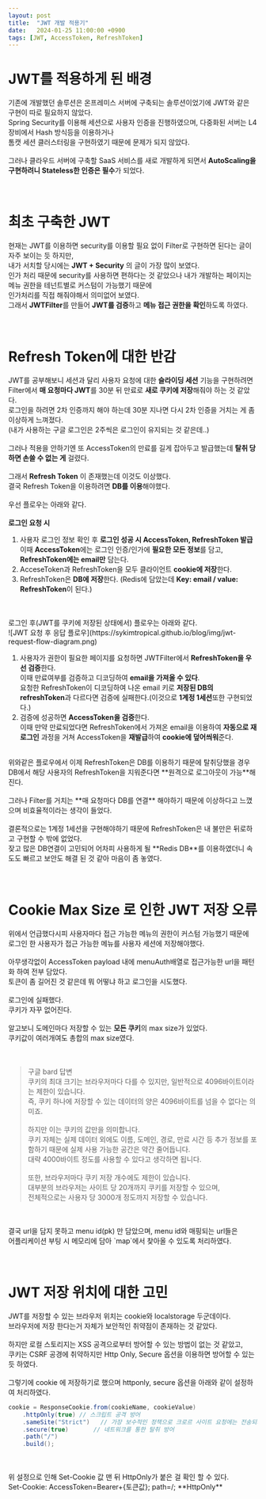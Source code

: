```yaml
---
layout: post
title:  "JWT 개발 적용기"
date:   2024-01-25 11:00:00 +0900
tags: [JWT, AccessToken, RefreshToken]
---
```


# JWT를 적용하게 된 배경
기존에 개발했던 솔루션은 온프레미스 서버에 구축되는 솔루션이었기에 JWT와 같은 구현이 따로 필요하지 않았다.<br>
Spring Security를 이용해 세션으로 사용자 인증을 진행하였으며, 다중화된 서버는 L4장비에서 Hash 방식등을 이용하거나<br>
톰캣 세션 클러스터링을 구현하였기 때문에 문제가 되지 않았다.<br>
<br>
그러나 클라우드 서버에 구축할 SaaS 서비스를 새로 개발하게 되면서 **AutoScaling을 구현하려니 Stateless한 인증은 필수**가 되었다.<br>
<br>
<br>

# 최초 구축한 JWT
현재는 JWT를 이용하면 security를 이용할 필요 없이 Filter로 구현하면 된다는 글이 자주 보이는 듯 하지만,<br>
내가 서치할 당시에는 **JWT + Security** 의 글이 가장 많이 보였다.<br>
인가 처리 때문에 security를 사용하면 편하다는 것 같았으나 내가 개발하는 페이지는 메뉴 권한을 테넌트별로 커스텀이 가능했기 때문에<br>
인가처리를 직접 해줘야해서 의미없어 보였다.<br>
그래서 **JWTFilter**를 만들어 **JWT를 검증**하고 **메뉴 접근 권한을 확인**하도록  하였다.<br>
<br>
<br>

# Refresh Token에 대한 반감
JWT를 공부해보니 세션과 달리 사용자 요청에 대한 **슬라이딩 세션** 기능을 구현하려면<br>
Filter에서 **매 요청마다 JWT**를 30분 뒤 만료로 **새로 쿠키에 저장**해줘야 하는 것 같았다.<br>
로그인을 하려면 2차 인증까지 해야 하는데 30분 지나면 다시 2차 인증을 거치는 게 좀 이상하게 느껴졌다.<br>
(내가 사용하는 구글 로그인은 2주씩은 로그인이 유지되는 것 같은데..)<br>
<br>
그러나 적용을 안하기엔 또 AccessToken의 만료를 길게 잡아두고 발급했는데 **탈취 당하면 손쓸 수 없는 게** 걸렸다.<br>
<br>
그래서 **Refresh Token** 이 존재했는데 이것도 이상했다.<br>
결국 Refresh Token을 이용하려면 **DB를 이용**해야했다.<br>
<br>
우선 플로우는 아래와 같다.<br>
<br>
**로그인 요청 시**
1. 사용자 로그인 정보 확인 후 **로그인 성공 시 AccessToken, RefreshToken 발급** <br>이때 **AccessToken**에는 로그인 인증/인가에 **필요한 모든 정보**를 담고, **RefreshToken에는 email만** 담는다.
2. AcceseToken과 RefreshToken을 모두 클라이언트 **cookie에 저장**한다.
3. RefreshToken은 **DB에 저장**한다. (Redis에 담았는데 **Key: email / value: RefreshToken**이 된다.)

<br>
<br>
로그인 후(JWT를 쿠키에 저장된 상태에서) 플로우는 아래와 같다.<br>
![JWT 요청 후 응답 플로우](https://sykimtropical.github.io/blog/img/jwt-request-flow-diagram.png)

<br>

1. 사용자가 권한이 필요한 페이지를 요청하면 JWTFilter에서 **RefreshToken을 우선 검증**한다.<br>이때 만료여부를 검증하고 디코딩하여 **email을 가져올 수 있다**.<br>요청한 RefreshToken이 디코딩하여 나온 email 키로 **저장된 DB의 refreshToken**과 다르다면 검증에 실패한다.(이것으로 **1계정 1세션**또한 구현되었다.)
2. 검증에 성공하면 **AccessToken을 검증**한다.<br>이때 만약 만료되었다면 RefreshToken에서 가져온 email을 이용하여 **자동으로 재로그인** 과정을 거쳐 AccessToken을 **재발급**하여 **cookie에 덮어씌워**준다.

<br>
위와같은 플로우에서 이제 RefreshToken은 DB를 이용하기 때문에 탈취당했을 경우<br>
DB에서 해당 사용자의 RefreshToken을 지워준다면 **원격으로 로그아웃이 가능**해진다.<br>
<br>
그러나 Filter를 거치는 **매 요청마다 DB를 연결** 해야하기 때문에 이상하다고 느꼈으며 비효율적이라는 생각이 들었다.<br>
<br>
결론적으로는 1계정 1세션을 구현해야하기 때문에 RefreshToken은 내 불만은 뒤로하고 구현할 수 밖에 없었다.<br>
잦고 많은 DB연결이 고민되어 어차피 사용하게 될 **Redis DB**를 이용하였더니 속도도 빠르고 보안도 해결 된 것 같아 마음이 좀 놓였다.<br>
<br>
<br>

# Cookie Max Size 로 인한 JWT 저장 오류
위에서 언급했다시피 사용자마다 접근 가능한 메뉴의 권한이 커스텀 가능했기 때문에<br>
로그인 한 사용자가 접근 가능한 메뉴를 사용자 세션에 저장해야했다.<br>
<br>
아무생각없이 AccessToken payload 내에 menuAuth배열로 접근가능한 url을 패턴화 하여 전부 담았다.<br>
토큰이 좀 길어진 것 같은데 뭐 어떻냐 하고 로그인을 시도했다.<br>
<br>
로그인에 실패했다.<br>
쿠키가 자꾸 없어진다.<br>
<br>
알고보니 도메인마다 저장할 수 있는 **모든 쿠키**의 max size가 있었다.<br>
쿠키값이 여러개여도 총합의 max size였다.<br>
<br>
<br>
>구글 bard 답변<br>
>	쿠키의 최대 크기는 브라우저마다 다를 수 있지만, 일반적으로 4096바이트이라는 제한이 있습니다.<br>
>	즉, 쿠키 하나에 저장할 수 있는 데이터의 양은 4096바이트를 넘을 수 없다는 의미죠.<br>
>	<br>하지만 이는 쿠키의 값만을 의미합니다.<br>
>	쿠키 자체는 실제 데이터 외에도 이름, 도메인, 경로, 만료 시간 등 추가 정보를 포함하기 때문에 실제 사용 가능한 공간은 약간 줄어듭니다.<br>
>	대략 4000바이트 정도를 사용할 수 있다고 생각하면 됩니다.<br>
>	<br>또한, 브라우저마다 쿠키 저장 개수에도 제한이 있습니다.<br>
>	대부분의 브라우저는 사이트 당 20개까지 쿠키를 저장할 수 있으며,<br>
>	전체적으로는 사용자 당 3000개 정도까지 저장할 수 있습니다.<br>

<br>
<br>
결국 url을 담지 못하고 menu id(pk) 만 담았으며, menu id와 매핑되는 url들은<br>
어플리케이션 부팅 시 메모리에 담아 `map`에서 찾아올 수 있도록 처리하였다.<br>
<br>
<br>

# JWT 저장 위치에 대한 고민
JWT를 저장할 수 있는 브라우저 위치는 cookie와 localstorage 두군데이다.<br>
브라우저에 저장 한다는거 자체가 보안적인 취약점이 존재하는 것 같았다.<br>
<br>
하지만 로컬 스토리지는 XSS 공격으로부터 방어할 수 있는 방법이 없는 것 같았고,<br>
쿠키는 CSRF 공경에 취약하지만 Http Only, Secure 옵션을 이용하면 방어할 수 있는 듯 하였다.<br>
<br>
그렇기에 cookie 에 저장하기로 했으며 httponly, secure 옵션을 아래와 같이 설정하여 처리하였다.<br>
```java
cookie = ResponseCookie.from(cookieName, cookieValue)
    .httpOnly(true) // 스크립트 공격 방어
    .sameSite("Strict")   // 가장 보수적인 정책으로 크로르 사이트 요청에는 전송되지 않도록 처리
    .secure(true)       // 네트워크를 통한 탈취 방어
    .path("/")
    .build();
```

<br>
<br>
위 설정으로 인해 Set-Cookie 값 맨 뒤 HttpOnly가 붙은 걸 확인 할 수 있다.<br>
Set-Cookie: AccessToken=Bearer+{토큰값}; path=/; **HttpOnly**


